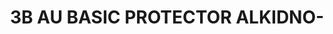 ---
layout: product
title: "3B AU BASIC PROTECTOR ALKIDNO-"
price: "300" 
desc: "Akrilna boja 17mL"
img_path: "/assets/img/A.MIG-0022.webp"
brand: "AMMO"
available: true
special_offer: false
new: false
soon: false
cat: "020000"
subcat: "020100"
subsubcat: "020101"
sifra: "A.MIG-0022"
popular: false
spec: false
---